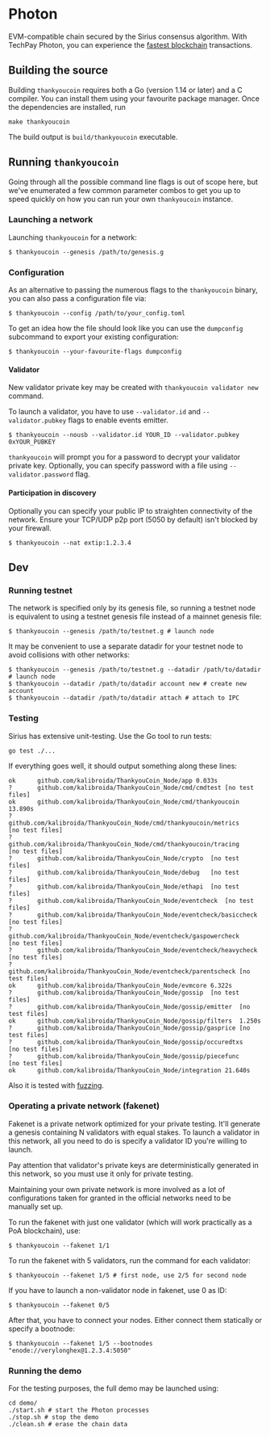 # Photon 

EVM-compatible chain secured by the Sirius consensus algorithm.
With TechPay Photon, you can experience the [fastest blockchain](https://www.thankyoucoin.io/fastest-blockchain) transactions.

## Building the source

Building `thankyoucoin` requires both a Go (version 1.14 or later) and a C compiler. You can install
them using your favourite package manager. Once the dependencies are installed, run

```shell
make thankyoucoin
```
The build output is ```build/thankyoucoin``` executable.

## Running `thankyoucoin`

Going through all the possible command line flags is out of scope here,
but we've enumerated a few common parameter combos to get you up to speed quickly
on how you can run your own `thankyoucoin` instance.

### Launching a network

Launching `thankyoucoin` for a network:

```shell
$ thankyoucoin --genesis /path/to/genesis.g
```

### Configuration

As an alternative to passing the numerous flags to the `thankyoucoin` binary, you can also pass a
configuration file via:

```shell
$ thankyoucoin --config /path/to/your_config.toml
```

To get an idea how the file should look like you can use the `dumpconfig` subcommand to
export your existing configuration:

```shell
$ thankyoucoin --your-favourite-flags dumpconfig
```

#### Validator

New validator private key may be created with `thankyoucoin validator new` command.

To launch a validator, you have to use `--validator.id` and `--validator.pubkey` flags to enable events emitter.

```shell
$ thankyoucoin --nousb --validator.id YOUR_ID --validator.pubkey 0xYOUR_PUBKEY
```

`thankyoucoin` will prompt you for a password to decrypt your validator private key. Optionally, you can
specify password with a file using `--validator.password` flag.

#### Participation in discovery

Optionally you can specify your public IP to straighten connectivity of the network.
Ensure your TCP/UDP p2p port (5050 by default) isn't blocked by your firewall.

```shell
$ thankyoucoin --nat extip:1.2.3.4
```

## Dev

### Running testnet

The network is specified only by its genesis file, so running a testnet node is equivalent to
using a testnet genesis file instead of a mainnet genesis file:
```shell
$ thankyoucoin --genesis /path/to/testnet.g # launch node
```

It may be convenient to use a separate datadir for your testnet node to avoid collisions with other networks:
```shell
$ thankyoucoin --genesis /path/to/testnet.g --datadir /path/to/datadir # launch node
$ thankyoucoin --datadir /path/to/datadir account new # create new account
$ thankyoucoin --datadir /path/to/datadir attach # attach to IPC
```

### Testing

Sirius has extensive unit-testing. Use the Go tool to run tests:
```shell
go test ./...
```

If everything goes well, it should output something along these lines:
```
ok  	github.com/kalibroida/ThankyouCoin_Node/app	0.033s
?   	github.com/kalibroida/ThankyouCoin_Node/cmd/cmdtest	[no test files]
ok  	github.com/kalibroida/ThankyouCoin_Node/cmd/thankyoucoin	13.890s
?   	github.com/kalibroida/ThankyouCoin_Node/cmd/thankyoucoin/metrics	[no test files]
?   	github.com/kalibroida/ThankyouCoin_Node/cmd/thankyoucoin/tracing	[no test files]
?   	github.com/kalibroida/ThankyouCoin_Node/crypto	[no test files]
?   	github.com/kalibroida/ThankyouCoin_Node/debug	[no test files]
?   	github.com/kalibroida/ThankyouCoin_Node/ethapi	[no test files]
?   	github.com/kalibroida/ThankyouCoin_Node/eventcheck	[no test files]
?   	github.com/kalibroida/ThankyouCoin_Node/eventcheck/basiccheck	[no test files]
?   	github.com/kalibroida/ThankyouCoin_Node/eventcheck/gaspowercheck	[no test files]
?   	github.com/kalibroida/ThankyouCoin_Node/eventcheck/heavycheck	[no test files]
?   	github.com/kalibroida/ThankyouCoin_Node/eventcheck/parentscheck	[no test files]
ok  	github.com/kalibroida/ThankyouCoin_Node/evmcore	6.322s
?   	github.com/kalibroida/ThankyouCoin_Node/gossip	[no test files]
?   	github.com/kalibroida/ThankyouCoin_Node/gossip/emitter	[no test files]
ok  	github.com/kalibroida/ThankyouCoin_Node/gossip/filters	1.250s
?   	github.com/kalibroida/ThankyouCoin_Node/gossip/gasprice	[no test files]
?   	github.com/kalibroida/ThankyouCoin_Node/gossip/occuredtxs	[no test files]
?   	github.com/kalibroida/ThankyouCoin_Node/gossip/piecefunc	[no test files]
ok  	github.com/kalibroida/ThankyouCoin_Node/integration	21.640s
```

Also it is tested with [fuzzing](./FUZZING.md).


### Operating a private network (fakenet)

Fakenet is a private network optimized for your private testing.
It'll generate a genesis containing N validators with equal stakes.
To launch a validator in this network, all you need to do is specify a validator ID you're willing to launch.

Pay attention that validator's private keys are deterministically generated in this network, so you must use it only for private testing.

Maintaining your own private network is more involved as a lot of configurations taken for
granted in the official networks need to be manually set up.

To run the fakenet with just one validator (which will work practically as a PoA blockchain), use:
```shell
$ thankyoucoin --fakenet 1/1
```

To run the fakenet with 5 validators, run the command for each validator:
```shell
$ thankyoucoin --fakenet 1/5 # first node, use 2/5 for second node
```

If you have to launch a non-validator node in fakenet, use 0 as ID:
```shell
$ thankyoucoin --fakenet 0/5
```

After that, you have to connect your nodes. Either connect them statically or specify a bootnode:
```shell
$ thankyoucoin --fakenet 1/5 --bootnodes "enode://verylonghex@1.2.3.4:5050"
```

### Running the demo

For the testing purposes, the full demo may be launched using:
```shell
cd demo/
./start.sh # start the Photon processes
./stop.sh # stop the demo
./clean.sh # erase the chain data
```
